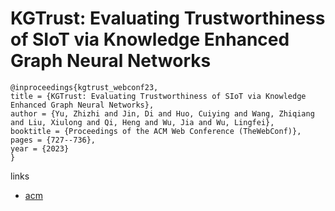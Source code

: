 # KGTrust: Evaluating Trustworthiness of SIoT via Knowledge Enhanced Graph Neural Networks

```
@inproceedings{kgtrust_webconf23,
title = {KGTrust: Evaluating Trustworthiness of SIoT via Knowledge Enhanced Graph Neural Networks},
author = {Yu, Zhizhi and Jin, Di and Huo, Cuiying and Wang, Zhiqiang and Liu, Xiulong and Qi, Heng and Wu, Jia and Wu, Lingfei},
booktitle = {Proceedings of the ACM Web Conference (TheWebConf)},
pages = {727--736},
year = {2023}
}
```

links
- [acm](https://dl.acm.org/doi/10.1145/3543507.3583549)
